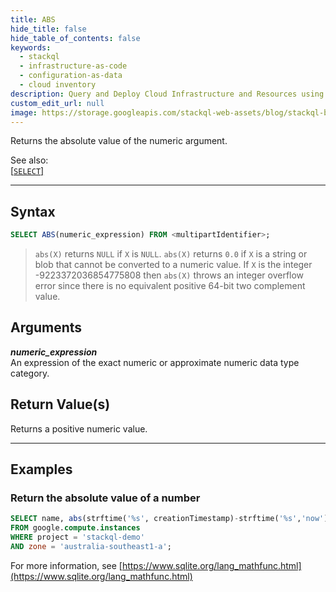 ```yaml
---
title: ABS
hide_title: false
hide_table_of_contents: false
keywords:
  - stackql
  - infrastructure-as-code
  - configuration-as-data
  - cloud inventory
description: Query and Deploy Cloud Infrastructure and Resources using SQL
custom_edit_url: null
image: https://storage.googleapis.com/stackql-web-assets/blog/stackql-blog-post-featured-image.png
---
```

Returns the absolute value of the numeric argument.  

See also:  
[[` SELECT `]](/docs/language-spec/select) 

* * * 

## Syntax

```sql
SELECT ABS(numeric_expression) FROM <multipartIdentifier>;
```

> `abs(X)` returns `NULL` if `X` is `NULL`. `abs(X)` returns `0.0` if `X` is a string or blob that cannot be converted to a numeric value. If `X` is the integer -9223372036854775808 then `abs(X)` throws an integer overflow error since there is no equivalent positive 64-bit two complement value.

## Arguments

__*numeric_expression*__  
An expression of the exact numeric or approximate numeric data type category.

## Return Value(s)

Returns a positive numeric value.

* * *

## Examples

### Return the absolute value of a number

```sql
SELECT name, abs(strftime('%s', creationTimestamp)-strftime('%s','now')) as abs_value
FROM google.compute.instances 
WHERE project = 'stackql-demo' 
AND zone = 'australia-southeast1-a';
```

For more information, see [https://www.sqlite.org/lang_mathfunc.html](https://www.sqlite.org/lang_mathfunc.html)
